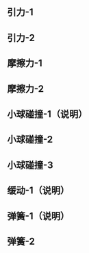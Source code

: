 ## 引力-1
<preview path="../demo/canvas/part3/gravity1.vue"></preview>

## 引力-2
<preview path="../demo/canvas/part3/gravity2.vue"></preview>

## 摩擦力-1
<preview path="../demo/canvas/part3/friction1.vue"></preview>

## 摩擦力-2
<preview path="../demo/canvas/part3/friction2.vue"></preview>

## 小球碰撞-1（说明）
<preview path="../demo/canvas/part3/ballCollision1.vue"></preview>

## 小球碰撞-2
<preview path="../demo/canvas/part3/ballCollision2.vue"></preview>

## 小球碰撞-3
<preview path="../demo/canvas/part3/ballCollision3.vue"></preview>

## 缓动-1（说明）
<preview path="../demo/canvas/part3/easing1.vue"></preview>

## 弹簧-1（说明）
<preview path="../demo/canvas/part3/spring1.vue"></preview>

## 弹簧-2
<preview path="../demo/canvas/part3/spring2.vue"></preview>
